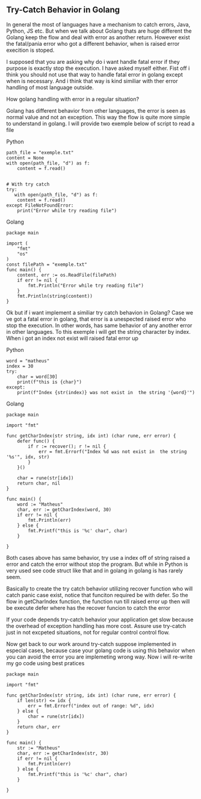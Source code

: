 ## Try-Catch Behavior in Golang

In general the most of languages have a mechanism  to catch errors, Java, Python, JS etc. But when we talk about Golang thats are huge different the Golang keep the flow and deal with error as another return. However exist the fatal/pania error who got a different behavior, when is raised error execition is stoped.


I supposed that you are asking why do i want handle fatal error if they purpose is exactly stop the execution. I have asked myself either. Fist off i think you should not use that way to handle fatal error in golang except when is necessary. And i think that way is kind similiar with ther error handling of most language outside.

How golang handling with error in a regular situation?

Golang has different behavior from other languages, the error is seen as normal value and not an exception. This way the flow is quite more simple to understand in golang. I will provide two exemple below of script to read a file 


Python

```
path_file = "exemple.txt"
content = None
with open(path_file, "d") as f:
    content = f.read()


# With try catch
try:
   with open(path_file, "d") as f:
    content = f.read()
except FileNotFoundError:
    print("Error while try reading file")
```

Golang
```
package main

import (
	"fmt"
	"os"
)
const filePath = "exemple.txt"
func main() {
	content, err := os.ReadFile(filePath)
	if err != nil {
		fmt.Println("Error while try reading file")
	}
	fmt.Println(string(content))
}

```


Ok but if i want implement a similiar try catch behavion in Golang? Case we ve got a fatal error in golang, that error is a unespected raised error who stop the execution. In other words, has same behavior of any another error in other languages. To this exemple i will get the string character by index. When i got an index not exist will raised fatal error up  



Python
```
word = "matheus"
index = 30
try:
    char = word[30]
    print(f"this is {char}")
except:
    print(f"Index {str(index)} was not exist in  the string '{word}'")
```

Golang
```
package main

import "fmt"

func getCharIndex(str string, idx int) (char rune, err error) {
	defer func() {
		if r := recover(); r != nil {
			err = fmt.Errorf("Index %d was not exist in  the string '%s'", idx, str)
		}
	}()

	char = rune(str[idx])
	return char, nil
}

func main() {
	word := "Matheus"
	char, err := getCharIndex(word, 30)
	if err != nil {
		fmt.Println(err)
	} else {
		fmt.Printf("this is '%c' char", char)
	}

}

```

Both cases above has same behavior, try use a index off of string raised a error and catch the error without stop the program. But while in Python is very used see code struct like that and in golang in golang is has rarely seem.

Basically to create the try catch behavior utilizing recover function who will catch panic case exist, notice that funciton required be with defer. So the flow in getCharIndex function, the function run till raised error up then will be execute defer where has the recover funcion to catch the error

If your code depends try-catch behavior your application get slow because the overhead of exception handling has more cost. Assure use try-catch just in not excpeted situations, not for regular control control flow.

Now get back to our work around try-catch suppose implemented in especial cases, because case your golang code is using this behavior when you can avoid the error you are implemeting wrong way. Now i will re-write my go code using best pratices

```
package main

import "fmt"

func getCharIndex(str string, idx int) (char rune, err error) {
	if len(str) <= idx {
		err = fmt.Errorf("index out of range: %d", idx)
	} else {
		char = rune(str[idx])
	}
	return char, err
}

func main() {
	str := "Matheus"
	char, err := getCharIndex(str, 30)
	if err != nil {
		fmt.Println(err)
	} else {
		fmt.Printf("this is '%c' char", char)
	}

}

```





